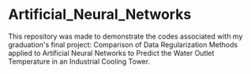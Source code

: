 # Artificial_Neural_Networks
This repository was made to demonstrate the codes associated with my graduation's final project: Comparison of Data Regularization Methods applied to Artificial Neural Networks to Predict the Water Outlet Temperature in an Industrial Cooling Tower.
